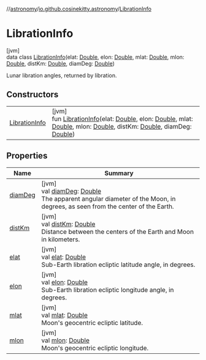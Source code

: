 //[astronomy](../../../index.md)/[io.github.cosinekitty.astronomy](../index.md)/[LibrationInfo](index.md)

# LibrationInfo

[jvm]\
data class [LibrationInfo](index.md)(elat: [Double](https://kotlinlang.org/api/latest/jvm/stdlib/kotlin/-double/index.html), elon: [Double](https://kotlinlang.org/api/latest/jvm/stdlib/kotlin/-double/index.html), mlat: [Double](https://kotlinlang.org/api/latest/jvm/stdlib/kotlin/-double/index.html), mlon: [Double](https://kotlinlang.org/api/latest/jvm/stdlib/kotlin/-double/index.html), distKm: [Double](https://kotlinlang.org/api/latest/jvm/stdlib/kotlin/-double/index.html), diamDeg: [Double](https://kotlinlang.org/api/latest/jvm/stdlib/kotlin/-double/index.html))

Lunar libration angles, returned by libration.

## Constructors

| | |
|---|---|
| [LibrationInfo](-libration-info.md) | [jvm]<br>fun [LibrationInfo](-libration-info.md)(elat: [Double](https://kotlinlang.org/api/latest/jvm/stdlib/kotlin/-double/index.html), elon: [Double](https://kotlinlang.org/api/latest/jvm/stdlib/kotlin/-double/index.html), mlat: [Double](https://kotlinlang.org/api/latest/jvm/stdlib/kotlin/-double/index.html), mlon: [Double](https://kotlinlang.org/api/latest/jvm/stdlib/kotlin/-double/index.html), distKm: [Double](https://kotlinlang.org/api/latest/jvm/stdlib/kotlin/-double/index.html), diamDeg: [Double](https://kotlinlang.org/api/latest/jvm/stdlib/kotlin/-double/index.html)) |

## Properties

| Name | Summary |
|---|---|
| [diamDeg](diam-deg.md) | [jvm]<br>val [diamDeg](diam-deg.md): [Double](https://kotlinlang.org/api/latest/jvm/stdlib/kotlin/-double/index.html)<br>The apparent angular diameter of the Moon, in degrees, as seen from the center of the Earth. |
| [distKm](dist-km.md) | [jvm]<br>val [distKm](dist-km.md): [Double](https://kotlinlang.org/api/latest/jvm/stdlib/kotlin/-double/index.html)<br>Distance between the centers of the Earth and Moon in kilometers. |
| [elat](elat.md) | [jvm]<br>val [elat](elat.md): [Double](https://kotlinlang.org/api/latest/jvm/stdlib/kotlin/-double/index.html)<br>Sub-Earth libration ecliptic latitude angle, in degrees. |
| [elon](elon.md) | [jvm]<br>val [elon](elon.md): [Double](https://kotlinlang.org/api/latest/jvm/stdlib/kotlin/-double/index.html)<br>Sub-Earth libration ecliptic longitude angle, in degrees. |
| [mlat](mlat.md) | [jvm]<br>val [mlat](mlat.md): [Double](https://kotlinlang.org/api/latest/jvm/stdlib/kotlin/-double/index.html)<br>Moon's geocentric ecliptic latitude. |
| [mlon](mlon.md) | [jvm]<br>val [mlon](mlon.md): [Double](https://kotlinlang.org/api/latest/jvm/stdlib/kotlin/-double/index.html)<br>Moon's geocentric ecliptic longitude. |
